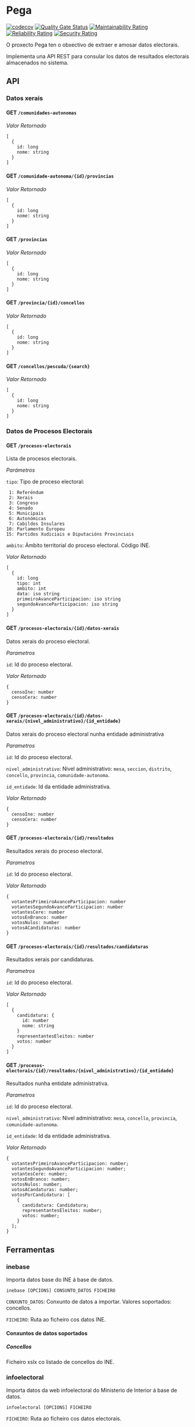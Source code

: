 # Pega

[![codecov](https://codecov.io/gh/earelin/pega/graph/badge.svg?token=7CXXF1vn9p)](https://codecov.io/gh/earelin/pega)
[![Quality Gate Status](https://sonarcloud.io/api/project_badges/measure?project=earelin_pega&metric=alert_status)](https://sonarcloud.io/summary/new_code?id=earelin_pega)
[![Maintainability Rating](https://sonarcloud.io/api/project_badges/measure?project=earelin_pega&metric=sqale_rating)](https://sonarcloud.io/summary/new_code?id=earelin_pega)
[![Reliability Rating](https://sonarcloud.io/api/project_badges/measure?project=earelin_pega&metric=reliability_rating)](https://sonarcloud.io/summary/new_code?id=earelin_pega)
[![Security Rating](https://sonarcloud.io/api/project_badges/measure?project=earelin_pega&metric=security_rating)](https://sonarcloud.io/summary/new_code?id=earelin_pega)

O proxecto Pega ten o obxectivo de extraer e amosar datos electorais.

Implementa una API REST para consular los datos de resultados
electorais almacenados no sistema.

## API

### Datos xerais

#### GET `/comunidades-autonomas`

*Valor Retornado*

```
[
  {
    id: long
    nome: string
  }
]
```

#### GET `/comunidade-autonoma/{id}/provincias`

*Valor Retornado*

```
[
  {
    id: long
    nome: string
  }
]
```

#### GET `/provincias`

*Valor Retornado*

```
[
  {
    id: long
    nome: string
  }
]
```

#### GET `/provincia/{id}/concellos`

*Valor Retornado*

```
[
  {
    id: long
    nome: string
  }
]
```

#### GET `/concellos/pescuda/{search}`

*Valor Retornado*

```
[
  {
    id: long
    nome: string
  }
]
```

### Datos de Procesos Electorais

#### GET `/procesos-electorais`

Lista de procesos electorais.

*Parámetros*

`tipo`: Tipo de proceso electoral:
```
 1: Referéndum
 2: Xerais
 3: Congreso
 4: Senado
 5: Municipais
 6: Autonómicas
 7: Cabildos Insulares
10: Parlamento Europeu
15: Partidos Xudiciais e Diputacións Provinciais
```
`ambito`: Ámbito territorial do proceso electoral.
Código INE.

*Valor Retornado*

```
[
  {
    id: long
    tipo: int
    ambito: int
    data: iso string
    primeiroAvanceParticipacion: iso string
    segundoAvanceParticipacion: iso string
  }
]
```

#### GET `/procesos-electorais/{id}/datos-xerais`

Datos xerais do proceso electoral.

*Parametros*

`id`: Id do proceso electoral.

*Valor Retornado*

```
{
  censoIne: number
  censoCera: number
}
```
#### GET `/procesos-electorais/{id}/datos-xerais/{nivel_administrativo}/{id_entidade}`

Datos xerais do proceso electoral nunha entidade administrativa

*Parametros*

`id`: Id do proceso electoral.

`nivel_administrativo`: Nivel administrativo: `mesa`, `seccion`, `distrito`, `concello`, `provincia`,
`comunidade-autonoma`.

`id_entidade`: Id da entidade administrativa.

*Valor Retornado*

```
{
  censoIne: number
  censoCera: number
}
```

#### GET `/procesos-electorais/{id}/resultados`

Resultados xerais do proceso electoral.

*Parametros*

`id`: Id do proceso electoral.

*Valor Retornado*

```
{
  votantesPrimeiroAvanceParticipacion: number
  votantesSegundoAvanceParticipacion: number
  votantesCere: number
  votosEnBranco: number
  votosNulos: number
  votosACandidaturas: number
}
```

#### GET `/procesos-electorais/{id}/resultados/candidaturas`

Resultados xerais por candidaturas.

*Parametros*

`id`: Id do proceso electoral.

*Valor Retornado*

```
[
  {
    candidatura: {
      id: number
      nome: string
    }
    representantesEleitos: number
    votos: number
  }
]
```

#### GET `/procesos-electorais/{id}/resultados/{nivel_administrativo}/{id_entidade}`

Resultados nunha entidate administrativa.

*Parametros*

`id`: Id do proceso electoral.

`nivel_administrativo`: Nivel administrativo: `mesa`, `concello`, `provincia`, `comunidade-autonoma`.

`id_entidade`: Id da entidade administrativa.

*Valor Retornado*

```
{
  votantesPrimeiroAvanceParticipacion: number;
  votantesSegundoAvanceParticipacion: number;
  votantesCere: number;
  votosEnBranco: number;
  votosNulos: number;
  votosACandaturas: number;
  votosPorCandidatura: [
    {
      candidatura: Candidatura;
      representantesEleitos: number;
      votos: number;
    }
  ];
}
```

## Ferramentas

### inebase

Importa datos base do INE á base de datos.

```
inebase [OPCIONS] CONSUNTO_DATOS FICHEIRO
```

`CONXUNTO_DATOS`: Conxunto de datos a importar. Valores soportados: concellos.

`FICHEIRO`: Ruta ao ficheiro cos datos INE.

#### Conxuntos de datos soportados

##### Concellos

Ficheiro xslx co listado de concellos do INE.

### infoelectoral

Importa datos da web infoelectoral do Ministerio de Interior á base de datos.

```
infoelectoral [OPCIONS] FICHEIRO
```

`FICHEIRO`: Ruta ao ficheiro cos datos electorais.

